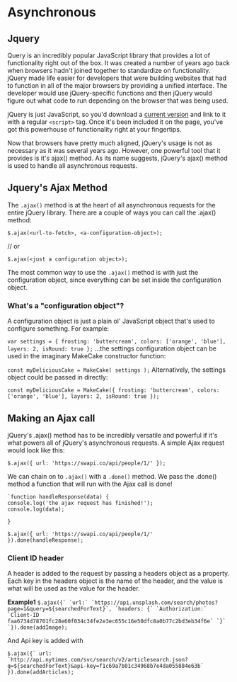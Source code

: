 # Asynchronous

## Jquery

Query is an incredibly popular JavaScript library that provides a lot of functionality right out of the box. It was created a number of years ago back when browsers hadn't joined together to standardize on functionality. jQuery made life easier for developers that were building websites that had to function in all of the major browsers by providing a unified interface. The developer would use jQuery-specific functions and then jQuery would figure out what code to run depending on the browser that was being used.

jQuery is just JavaScript, so you'd download a [current version](https://code.jquery.com/) and link to it with a regular `<script>` tag. Once it's been included it on the page, you've got this powerhouse of functionality right at your fingertips.

Now that browsers have pretty much aligned, jQuery's usage is not as necessary as it was several years ago. However, one powerful tool that it provides is it's ajax() method. As its name suggests, jQuery's ajax() method is used to handle all asynchronous requests.

## Jquery's Ajax Method

The `.ajax()` method is at the heart of all asynchronous requests for the entire jQuery library. There are a couple of ways you can call the .ajax() method:

`$.ajax(<url-to-fetch>, <a-configuration-object>);`

// or 

`$.ajax(<just a configuration object>);`

The most common way to use the `.ajax()` method is with just the configuration object, since everything can be set inside the configuration object.


### What's a "configuration object"?

A configuration object is just a plain ol' JavaScript object that's used to configure something. For example:

`var settings = {
   frosting: 'buttercream',
   colors: ['orange', 'blue'],
   layers: 2,
   isRound: true
};`
...the settings configuration object can be used in the imaginary MakeCake constructor function:

`const myDeliciousCake = MakeCake( settings );`
Alternatively, the settings object could be passed in directly:

`const myDeliciousCake = MakeCake({
   frosting: 'buttercream',
   colors: ['orange', 'blue'],
   layers: 2,
   isRound: true
});`


## Making an Ajax call
jQuery's .ajax() method has to be incredibly versatile and powerful if it's what powers all of jQuery's asynchronous requests. A simple Ajax request would look like this:

`$.ajax({
    url: 'https://swapi.co/api/people/1/'
});`

We can chain on to `.ajax()` with a `.done()` method. We pass the .done() method a function that will run with the Ajax call is done!

	`function handleResponse(data) {
    console.log('the ajax request has finished!');
    console.log(data);
`}`	

`$.ajax({
    url: 'https://swapi.co/api/people/1/'
}).done(handleResponse);`	

### Client ID header

A header is added to the request by passing a headers object as a property. Each key in the headers object is the name of the header, and the value is what will be used as the value for the header.

**Example1** 
```$.ajax({`
        	`url:` `https://api.unsplash.com/search/photos?page=1&query=${searchedForText}`,
        	`headers: {`
        		`Authorization:` `Client-ID faa6734d78701fc28e60f034c34fe2e3ec655c16e50dfc8a0b77c2bd3eb34f6e`
        	`}`
       `}).done(addImage);```


And Api key is added with

```$.ajax({`
        	url: `http://api.nytimes.com/svc/search/v2/articlesearch.json?q=${searchedForText}&api-key=f1c69a7b01c34968b7e4da055884e63b`
        }).done(addArticles);```

